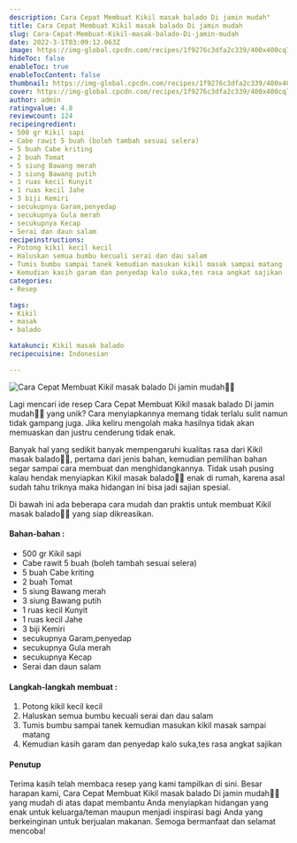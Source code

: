 ```yaml
---
description: Cara Cepat Membuat Kikil masak balado Di jamin mudah"
title: Cara Cepat Membuat Kikil masak balado Di jamin mudah
slug: Cara-Cepat-Membuat-Kikil-masak-balado-Di-jamin-mudah
date: 2022-3-1T03:09:12.063Z
image: https://img-global.cpcdn.com/recipes/1f9276c3dfa2c339/400x400cq70/photo.jpg
hideToc: false
enableToc: true
enableTocContent: false
thumbnail: https://img-global.cpcdn.com/recipes/1f9276c3dfa2c339/400x400cq70/photo.jpg
cover: https://img-global.cpcdn.com/recipes/1f9276c3dfa2c339/400x400cq70/photo.jpg
author: admin
ratingvalue: 4.8
reviewcount: 124
recipeingredient:
- 500 gr Kikil sapi
- Cabe rawit 5 buah (boleh tambah sesuai selera)
- 5 buah Cabe kriting
- 2 buah Tomat
- 5 siung Bawang merah
- 3 siung Bawang putih
- 1 ruas kecil Kunyit
- 1 ruas kecil Jahe
- 3 biji Kemiri
- secukupnya Garam,penyedap
- secukupnya Gula merah
- secukupnya Kecap
- Serai dan daun salam
recipeinstructions:
- Potong kikil kecil kecil
- Haluskan semua bumbu kecuali serai dan dau salam
- Tumis bumbu sampai tanek kemudian masukan kikil masak sampai matang
- Kemudian kasih garam dan penyedap kalo suka,tes rasa angkat sajikan
categories:
- Resep

tags:
- Kikil
- masak
- balado

katakunci: Kikil masak balado
recipecuisine: Indonesian

---
```


![Cara Cepat Membuat Kikil masak balado Di jamin mudah👩‍🍳](https://img-global.cpcdn.com/recipes/1f9276c3dfa2c339/400x400cq70/photo.jpg)

Lagi mencari ide resep Cara Cepat Membuat Kikil masak balado Di jamin mudah👩‍🍳 yang unik? Cara menyiapkannya memang tidak terlalu sulit namun tidak gampang juga. Jika keliru mengolah maka hasilnya tidak akan memuaskan dan justru cenderung tidak enak.

Banyak hal yang sedikit banyak mempengaruhi kualitas rasa dari Kikil masak balado👩‍🍳, pertama dari jenis bahan, kemudian pemilihan bahan segar sampai cara membuat dan menghidangkannya. Tidak usah pusing kalau hendak menyiapkan Kikil masak balado👩‍🍳 enak di rumah, karena asal sudah tahu triknya maka hidangan ini bisa jadi sajian spesial.

Di bawah ini ada beberapa cara mudah dan praktis untuk membuat Kikil masak balado👩‍🍳 yang siap dikreasikan.

<!--inarticleads1-->

#### Bahan-bahan :

- 500 gr Kikil sapi
- Cabe rawit 5 buah (boleh tambah sesuai selera)
- 5 buah Cabe kriting
- 2 buah Tomat
- 5 siung Bawang merah
- 3 siung Bawang putih
- 1 ruas kecil Kunyit
- 1 ruas kecil Jahe
- 3 biji Kemiri
- secukupnya Garam,penyedap
- secukupnya Gula merah
- secukupnya Kecap
- Serai dan daun salam

<!--inarticleads2-->

#### Langkah-langkah membuat :

1. Potong kikil kecil kecil
1. Haluskan semua bumbu kecuali serai dan dau salam
1. Tumis bumbu sampai tanek kemudian masukan kikil masak sampai matang
1. Kemudian kasih garam dan penyedap kalo suka,tes rasa angkat sajikan

#### Penutup

Terima kasih telah membaca resep yang kami tampilkan di sini. Besar harapan kami, Cara Cepat Membuat Kikil masak balado Di jamin mudah👩‍🍳 yang mudah di atas dapat membantu Anda menyiapkan hidangan yang enak untuk keluarga/teman maupun menjadi inspirasi bagi Anda yang berkeinginan untuk berjualan makanan. Semoga bermanfaat dan selamat mencoba!